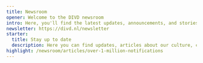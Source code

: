 ```yaml
---
title: Newsroom
opener: Welcome to the DIVD newsroom
intro: Here, you'll find the latest updates, announcements, and stories from DIVD. Our newsroom is your go-to source for news about our ongoing efforts to enhance digital security and protect organizations from cyber threats. Stay informed about our recent activities, learn about our impactful projects, and discover how our dedicated team of volunteers and partners are making a difference.
newsletter: https://divd.nl/newsletter
starter:
  title: Stay up to date
  description: Here you can find updates, articles about our culture, cases and much more!
highlight: /newsroom/articles/over-1-million-notifications
---
```

